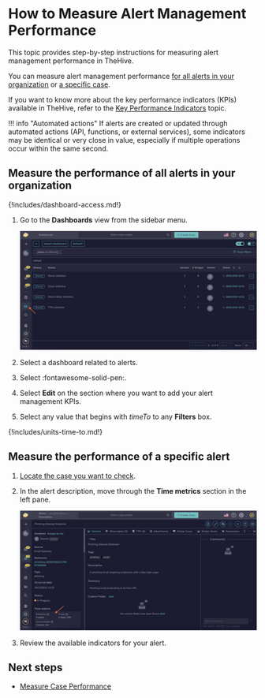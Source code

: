 # How to Measure Alert Management Performance

This topic provides step-by-step instructions for measuring alert management performance in TheHive.

You can measure alert management performance [for all alerts in your organization](#measure-the-performance-of-all-alerts-in-your-organization) or [a specific case](#measure-the-performance-of-a-specific-alert).

If you want to know more about the key performance indicators (KPIs) available in TheHive, refer to the [Key Performance Indicators](key-performance-indicators.md) topic.

!!! info "Automated actions"
    If alerts are created or updated through automated actions (API, functions, or external services), some indicators may be identical or very close in value, especially if multiple operations occur within the same second.

## Measure the performance of all alerts in your organization

{!includes/dashboard-access.md!}

1. Go to the **Dashboards** view from the sidebar menu.

    ![Measure case management performance](../../images/user-guides/kpis/measure-case-management-performance.png)

2. Select a dashboard related to alerts.

3. Select :fontawesome-solid-pen:.

4. Select **Edit** on the section where you want to add your alert management KPIs.

5. Select any value that begins with *timeTo* to any **Filters** box.

{!includes/units-time-to.md!}

## Measure the performance of a specific alert

1. [Locate the case you want to check](../analyst-corner/cases/search-for-cases/find-a-case.md).

2. In the alert description, move through the **Time metrics** section in the left pane.

    ![Alert description metrics](../../images/user-guides/kpis/alert-description-metrics.png)

3. Review the available indicators for your alert.

<h2>Next steps</h2>

* [Measure Case Performance](measure-case-management-performance.md)